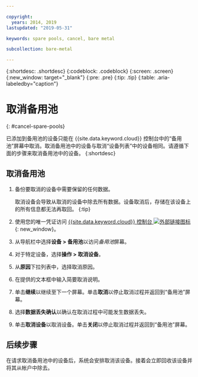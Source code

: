 ```yaml
---

copyright:
  years: 2014, 2019
lastupdated: "2019-05-31"

keywords: spare pools, cancel, bare metal

subcollection: bare-metal

---
```


{:shortdesc: .shortdesc}
{:codeblock: .codeblock}
{:screen: .screen}
{:new_window: target="_blank"}
{:pre: .pre}
{:tip: .tip}
{:table: .aria-labeledby="caption"}


# 取消备用池
{: #cancel-spare-pools}

已添加到备用池的设备只能在 {{site.data.keyword.cloud}} 控制台中的“备用池”屏幕中取消。取消备用池中的设备与取消“设备列表”中的设备相同。请遵循下面的步骤来取消备用池中的设备。
{:shortdesc}

## 取消备用池

1. 备份要取消的设备中需要保留的任何数据。

   取消设备会导致从取消的设备中除去所有数据。设备取消后，存储在该设备上的所有信息都无法再取回。
   {:tip}

2. 使用您的唯一凭证访问 [{{site.data.keyword.cloud}} 控制台 ![外部链接图标](../icons/launch-glyph.svg "外部链接图标")](https://cloud.ibm.com/){: new_window}。
3. 从导航栏中选择**设备 > 备用池**以访问*备用池*屏幕。
4. 对于特定设备，选择**操作 > 取消设备**。
5. 从**原因**下拉列表中，选择取消原因。
6. 在提供的文本框中输入简要取消说明。
7. 单击**继续**以继续至下一个屏幕。单击**取消**以停止取消过程并返回到“备用池”屏幕。
8. 选择**数据丢失确认**以确认在取消过程中可能发生数据丢失。
9. 单击**取消设备**以取消设备。单击**关闭**以停止取消过程并返回到“备用池”屏幕。

## 后续步骤
在请求取消备用池中的设备后，系统会安排取消该设备。接着会立即回收该设备并将其从帐户中除去。

